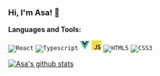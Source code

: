 ### Hi, I'm Asa! 👋

**Languages and Tools:**

<code><img alt="React" height="20" src="https://cdn.jsdelivr.net/gh/devicons/devicon/icons/react/react-original.svg"></code>
<code><img alt="Typescript" height="20" src="https://upload.wikimedia.org/wikipedia/commons/4/4c/Typescript_logo_2020.svg"></code>
<code><img alt="Vue" height="20" src="https://raw.githubusercontent.com/github/explore/80688e429a7d4ef2fca1e82350fe8e3517d3494d/topics/vue/vue.png"></code>
<code><img alt="Javascript" height="20" src="https://raw.githubusercontent.com/github/explore/80688e429a7d4ef2fca1e82350fe8e3517d3494d/topics/javascript/javascript.png"></code>
<code><img alt="HTML5" width="20px" src="https://cdn.jsdelivr.net/gh/devicons/devicon/icons/html5/html5-original.svg" /></code>
<code><img alt="CSS3" width="20px" src="https://cdn.jsdelivr.net/gh/devicons/devicon/icons/css3/css3-original.svg" /></code>

[![Asa's github stats](https://github-readme-stats.vercel.app/api?username=Asa0oo0o0o)](https://github.com/anuraghazra/github-readme-stats)

